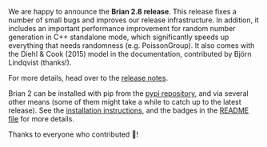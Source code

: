<!--
.. title: New release: Brian 2.8.0
.. slug: brian-28
.. date: 2024-12-20 16:00:00 UTC
.. category: news
.. tags: Release,Development
.. type: text
-->

We are happy to announce the **Brian 2.8 release**. This release fixes a number of small bugs and improves our release infrastructure. In addition, it includes an important performance improvement for random number generation in C++ standalone mode, which significantly speeds up everything that needs randomness (e.g. PoissonGroup). It also comes with the Diehl & Cook (2015) model in the documentation, contributed by Björn Lindqvist (thanks!).

For more details, head over to the [release notes](https://brian2.readthedocs.io/en/2.8.0/introduction/release_notes.html).

<!-- TEASER_END -->

Brian 2 can be installed with pip from the [pypi repository](https://pypi.org/project/Brian2/), and via several other means (some of them might take a while to catch up to the latest release). See the [installation instructions](https://brian2.readthedocs.io/en/2.8.0/introduction/install.html), and the badges in the [README file](https://github.com/brian-team/brian2/blob/master/README.md) for more details.

Thanks to everyone who contributed 🤝!

